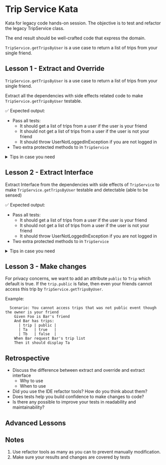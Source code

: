 # Trip Service Kata

Kata for legacy code hands-on session. The objective is to test and refactor the legacy TripService class.

The end result should be well-crafted code that express the domain.

`TripService.getTripsByUser` is a use case to return a list of trips from your single friend.

## Lesson 1 - Extract and Override

`TripService.getTripsByUser` is a use case to return a list of trips from your single friend.

Extract all the dependencies with side effects related code to make `TripService.getTripsByUser` testable.

✅ Expected output:

- Pass all tests:
  - It should get a list of trips from a user if the user is your friend
  - It should not get a list of trips from a user if the user is not your friend
  - It should throw UserNotLoggedInException if you are not logged in
- Two extra protected methods to in `TripService`

<details><summary>Tips in case you need</summary>
<p>1. Highlight the part to `getLoggedUser` and do `Extract Method` to replace with a new protected method
<p>2. Highlight the part to `findTripsByUser` and do `Extract Method` to replace with a new protected method
<p>3. Create a test file
<p>4. In the test file, create a child class of `TripService` and override the two protected methods mentioned above to return fixed data
<p>5. In the test file, create some test cases with some fake data.
</details>

## Lesson 2 - Extract Interface

Extract Interface from the dependencies with side effects of `TripService` to make `TripService.getTripsByUser` testable and detectable (able to be sensed)

✅ Expected output:

- Pass all tests:
  - It should get a list of trips from a user if the user is your friend
  - It should not get a list of trips from a user if the user is not your friend
  - It should throw UserNotLoggedInException if you are not logged in
- Two extra protected methods to in `TripService`

<details><summary>Tips in case you need</summary>
<p>1. Create an interface `IUserSession` and put methods you need in `UserSession` into it.
<p>2. Make the `UserSession` implements the interface
<p>3. Create an interface `ITripDAO` and put methods you need in `TripDAO` into it.
<p>4. Make the `TripDAO` implements the interface
<p>5. Create a test file
<p>6. In the test file, create subclasses of the two interfaces mentioned above and return fixed data.
<p>7. In the test file, create a test case to make it fail
<p>8. In the `TripService`, dependency inject the two modules into the constructor of the `TripService`
<p>9. In the `TripService`, change the dependency modules to the interface.
<p>10. Go back to the tests, pass the subclasses you created in step 6 to the test cases and make tests pass.
</details>

## Lesson 3 - Make changes

For privacy concerns, we want to add an attribute `public` to `Trip` which default is true. If the `trip.public` is false, then even your friends cannot access this trip by `TripService.getTripsByUser`.

Example:

```gherkin
  Scenario: You cannot access trips that was not public event though the owner is your friend
    Given Foo is Bar's friend
    And Bar has trips:
      | trip | public |
      | Ta   | true   |
      | Tb   | false  |
    When Bar request Bar's trip list
    Then it should display Ta
```

## Retrospective

- Discuss the difference between extract and override and extract interface
  - Why to use
  - When to use
- Did you use the IDE refactor tools? How do you think about them?
- Does tests help you build confidence to make changes to code?
- Is there any possible to improve your tests in readability and maintainability?

## Advanced Lessons

## Notes

1. Use refactor tools as many as you can to prevent manually modification.
2. Make sure your results and changes are covered by tests
